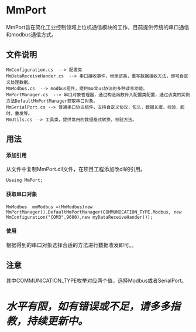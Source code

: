 # MmPort

MmPort旨在简化工业控制领域上位机通信模块的工作，目前提供传统的串口通信和modbus通信方式。

## 文件说明
```
MmConfiguration.cs  --> 配置类
MmDataReceiveHander.cs  --> 串口接收事件，继承该类，重写数据接收方法，即可自定义处理数据。
MmModbus.cs  --> modbus组件，提供modbus协议的多种读写功能。
MmPortManager.cs  --> 串口对象管理器，通过构造函数传入配置类配置，通过该类的实例方法DefaultMmPortManager获取串口对象。 
MmSerialPort.cs --> 普通串口协议组件，支持自定义协议，包头，数据长度，校验，超时，重发等。
MmUtils.cs --> 工具类，提供常用的数据格式转换，校验方法。
```
## 用法

#### 添加引用
从文件中复制MmPort.dll文件，在项目工程添加改dll的引用。
```
Useing MmPort;

```
#### 获取串口对象

```
MmModbus  mmModbus =(MmModbus)new MmPortManager().DefaultMmPortManager(COMMUNICATION_TYPE.Modbus, new MmConfiguration("COM3",9600),new myDataReceiveHander());

```

#### 使用
根据得到的串口对象选择合适的方法进行数据收发即可。。


## 注意
其中COMMUNICATION_TYPE枚举对应两个值，选择Modbus或者SerialPort。



# ***水平有限，如有错误或不足，请多多指教，持续更新中。***